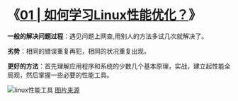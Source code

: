 
# 《[01 | 如何学习Linux性能优化？](https://time.geekbang.org/column/article/69346)》

**一般的解决问题过程**：遇见问题上网查,用别人的方法多试几次就解决了。

**劣势**：相同的错误重复再犯，相同的状况重复出现。

**更好的方法**：首先理解应用程序和系统的少数几个基本原理，实战，建立起性能全局观，然后掌握一些必要的性能工具。

![linux性能工具](./asserts/linux_perf_tools_full.png)
[图片来源](http://www.brendangregg.com/Perf/linux_perf_tools_full.png)
